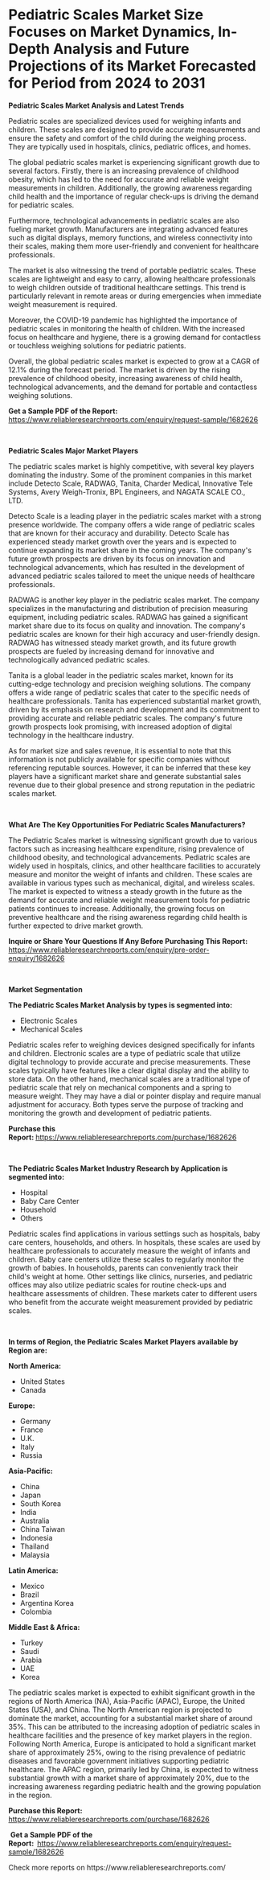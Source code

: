 <p><h1>Pediatric Scales Market Size Focuses on Market Dynamics, In-Depth Analysis and Future Projections of its Market Forecasted for Period from 2024 to 2031</h1></p><p><strong>Pediatric Scales Market Analysis and Latest Trends</strong></p>
<p><p>Pediatric scales are specialized devices used for weighing infants and children. These scales are designed to provide accurate measurements and ensure the safety and comfort of the child during the weighing process. They are typically used in hospitals, clinics, pediatric offices, and homes.</p><p>The global pediatric scales market is experiencing significant growth due to several factors. Firstly, there is an increasing prevalence of childhood obesity, which has led to the need for accurate and reliable weight measurements in children. Additionally, the growing awareness regarding child health and the importance of regular check-ups is driving the demand for pediatric scales.</p><p>Furthermore, technological advancements in pediatric scales are also fueling market growth. Manufacturers are integrating advanced features such as digital displays, memory functions, and wireless connectivity into their scales, making them more user-friendly and convenient for healthcare professionals.</p><p>The market is also witnessing the trend of portable pediatric scales. These scales are lightweight and easy to carry, allowing healthcare professionals to weigh children outside of traditional healthcare settings. This trend is particularly relevant in remote areas or during emergencies when immediate weight measurement is required.</p><p>Moreover, the COVID-19 pandemic has highlighted the importance of pediatric scales in monitoring the health of children. With the increased focus on healthcare and hygiene, there is a growing demand for contactless or touchless weighing solutions for pediatric patients.</p><p>Overall, the global pediatric scales market is expected to grow at a CAGR of 12.1% during the forecast period. The market is driven by the rising prevalence of childhood obesity, increasing awareness of child health, technological advancements, and the demand for portable and contactless weighing solutions.</p></p>
<p><strong>Get a Sample PDF of the Report:&nbsp;</strong> <a href="https://www.reliableresearchreports.com/enquiry/request-sample/1682626">https://www.reliableresearchreports.com/enquiry/request-sample/1682626</a></p>
<p>&nbsp;</p>
<p><strong>Pediatric Scales Major Market Players</strong></p>
<p><p>The pediatric scales market is highly competitive, with several key players dominating the industry. Some of the prominent companies in this market include Detecto Scale, RADWAG, Tanita, Charder Medical, Innovative Tele Systems, Avery Weigh-Tronix, BPL Engineers, and NAGATA SCALE CO., LTD.</p><p>Detecto Scale is a leading player in the pediatric scales market with a strong presence worldwide. The company offers a wide range of pediatric scales that are known for their accuracy and durability. Detecto Scale has experienced steady market growth over the years and is expected to continue expanding its market share in the coming years. The company's future growth prospects are driven by its focus on innovation and technological advancements, which has resulted in the development of advanced pediatric scales tailored to meet the unique needs of healthcare professionals.</p><p>RADWAG is another key player in the pediatric scales market. The company specializes in the manufacturing and distribution of precision measuring equipment, including pediatric scales. RADWAG has gained a significant market share due to its focus on quality and innovation. The company's pediatric scales are known for their high accuracy and user-friendly design. RADWAG has witnessed steady market growth, and its future growth prospects are fueled by increasing demand for innovative and technologically advanced pediatric scales.</p><p>Tanita is a global leader in the pediatric scales market, known for its cutting-edge technology and precision weighing solutions. The company offers a wide range of pediatric scales that cater to the specific needs of healthcare professionals. Tanita has experienced substantial market growth, driven by its emphasis on research and development and its commitment to providing accurate and reliable pediatric scales. The company's future growth prospects look promising, with increased adoption of digital technology in the healthcare industry.</p><p>As for market size and sales revenue, it is essential to note that this information is not publicly available for specific companies without referencing reputable sources. However, it can be inferred that these key players have a significant market share and generate substantial sales revenue due to their global presence and strong reputation in the pediatric scales market.</p></p>
<p>&nbsp;</p>
<p><strong>What Are The Key Opportunities For Pediatric Scales Manufacturers?</strong></p>
<p><p>The Pediatric Scales market is witnessing significant growth due to various factors such as increasing healthcare expenditure, rising prevalence of childhood obesity, and technological advancements. Pediatric scales are widely used in hospitals, clinics, and other healthcare facilities to accurately measure and monitor the weight of infants and children. These scales are available in various types such as mechanical, digital, and wireless scales. The market is expected to witness a steady growth in the future as the demand for accurate and reliable weight measurement tools for pediatric patients continues to increase. Additionally, the growing focus on preventive healthcare and the rising awareness regarding child health is further expected to drive market growth.</p></p>
<p><strong>Inquire or Share Your Questions If Any Before Purchasing This Report:</strong> <a href="https://www.reliableresearchreports.com/enquiry/pre-order-enquiry/1682626">https://www.reliableresearchreports.com/enquiry/pre-order-enquiry/1682626</a></p>
<p>&nbsp;</p>
<p><strong>Market Segmentation</strong></p>
<p><strong>The Pediatric Scales Market Analysis by types is segmented into:</strong></p>
<p><ul><li>Electronic Scales</li><li>Mechanical Scales</li></ul></p>
<p><p>Pediatric scales refer to weighing devices designed specifically for infants and children. Electronic scales are a type of pediatric scale that utilize digital technology to provide accurate and precise measurements. These scales typically have features like a clear digital display and the ability to store data. On the other hand, mechanical scales are a traditional type of pediatric scale that rely on mechanical components and a spring to measure weight. They may have a dial or pointer display and require manual adjustment for accuracy. Both types serve the purpose of tracking and monitoring the growth and development of pediatric patients.</p></p>
<p><strong>Purchase this Report:&nbsp;</strong><a href="https://www.reliableresearchreports.com/purchase/1682626">https://www.reliableresearchreports.com/purchase/1682626</a></p>
<p>&nbsp;</p>
<p><strong>The Pediatric Scales Market Industry Research by Application is segmented into:</strong></p>
<p><ul><li>Hospital</li><li>Baby Care Center</li><li>Household</li><li>Others</li></ul></p>
<p><p>Pediatric scales find applications in various settings such as hospitals, baby care centers, households, and others. In hospitals, these scales are used by healthcare professionals to accurately measure the weight of infants and children. Baby care centers utilize these scales to regularly monitor the growth of babies. In households, parents can conveniently track their child's weight at home. Other settings like clinics, nurseries, and pediatric offices may also utilize pediatric scales for routine check-ups and healthcare assessments of children. These markets cater to different users who benefit from the accurate weight measurement provided by pediatric scales.</p></p>
<p>&nbsp;</p>
<p><strong>In terms of Region, the Pediatric Scales Market Players available by Region are:</strong></p>
<p>
    <p> <strong> North America: </strong>
        <ul>
            <li>United States</li>
            <li>Canada</li>
        </ul>
        </p> 
    <p> <strong> Europe: </strong>
        <ul>
            <li>Germany</li>
            <li>France</li>
            <li>U.K.</li>
            <li>Italy</li>
            <li>Russia</li>
        </ul>
        </p> 
    <p> <strong> Asia-Pacific: </strong>
        <ul>
            <li>China</li>
            <li>Japan</li>
            <li>South Korea</li>
            <li>India</li>
            <li>Australia</li>
            <li>China Taiwan</li>
            <li>Indonesia</li>
            <li>Thailand</li>
            <li>Malaysia</li>
        </ul>
        </p> 
    <p> <strong> Latin America: </strong>
        <ul>
            <li>Mexico</li>
            <li>Brazil</li>
            <li>Argentina Korea</li>
            <li>Colombia</li>
        </ul>
        </p> 
    <p> <strong> Middle East & Africa: </strong>
        <ul>
            <li>Turkey</li>
            <li>Saudi</li>
            <li>Arabia</li>
            <li>UAE</li>
            <li>Korea</li>
        </ul>
    </p>
    </p>
<p><p>The pediatric scales market is expected to exhibit significant growth in the regions of North America (NA), Asia-Pacific (APAC), Europe, the United States (USA), and China. The North American region is projected to dominate the market, accounting for a substantial market share of around 35%. This can be attributed to the increasing adoption of pediatric scales in healthcare facilities and the presence of key market players in the region. Following North America, Europe is anticipated to hold a significant market share of approximately 25%, owing to the rising prevalence of pediatric diseases and favorable government initiatives supporting pediatric healthcare. The APAC region, primarily led by China, is expected to witness substantial growth with a market share of approximately 20%, due to the increasing awareness regarding pediatric health and the growing population in the region.</p></p>
<p><strong>Purchase this Report: </strong><a href="https://www.reliableresearchreports.com/purchase/1682626">https://www.reliableresearchreports.com/purchase/1682626</a></p>
<p>&nbsp;<strong>Get a Sample PDF of the Report:&nbsp;&nbsp;</strong><a href="https://www.reliableresearchreports.com/enquiry/request-sample/1682626">https://www.reliableresearchreports.com/enquiry/request-sample/1682626</a></p>
<p><strong></strong></p>
<p>Check more reports on https://www.reliableresearchreports.com/</p>